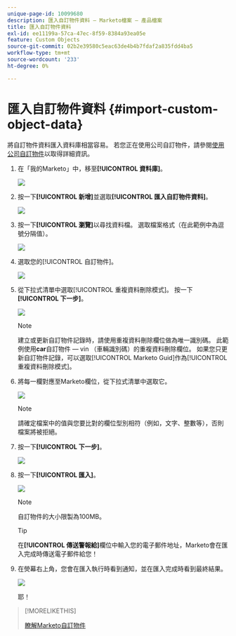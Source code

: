 ```yaml
---
unique-page-id: 10099680
description: 匯入自訂物件資料 — Marketo檔案 — 產品檔案
title: 匯入自訂物件資料
exl-id: ee11199a-57ca-47ec-8f59-8384a93ea05e
feature: Custom Objects
source-git-commit: 02b2e39580c5eac63de4b4b7fdaf2a835fdd4ba5
workflow-type: tm+mt
source-wordcount: '233'
ht-degree: 0%

---
```


# 匯入自訂物件資料 {#import-custom-object-data}

將自訂物件資料匯入資料庫相當容易。 若您正在使用公司自訂物件，請參閱[使用公司自訂物件](/help/marketo/product-docs/administration/marketo-custom-objects/understanding-marketo-custom-objects.md#using-custom-objects-with-companies)以取得詳細資訊。

1. 在「我的Marketo」中，移至&#x200B;**[!UICONTROL 資料庫]**。

   ![](assets/import-custom-object-data-1.png)

1. 按一下&#x200B;**[!UICONTROL 新增]**&#x200B;並選取&#x200B;**[!UICONTROL 匯入自訂物件資料]**。

   ![](assets/import-custom-object-data-2.png)

1. 按一下&#x200B;**[!UICONTROL 瀏覽]**&#x200B;以尋找資料檔。 選取檔案格式（在此範例中為逗號分隔值）。

   ![](assets/import-custom-object-data-3.png)

1. 選取您的[!UICONTROL 自訂物件]。

   ![](assets/import-custom-object-data-4.png)

1. 從下拉式清單中選取[!UICONTROL 重複資料刪除模式]。 按一下&#x200B;**[!UICONTROL 下一步]**。

   ![](assets/import-custom-object-data-5.png)

   >[!NOTE]
   >
   >建立或更新自訂物件記錄時，請使用重複資料刪除欄位做為唯一識別碼。 此範例使用&#x200B;**car**&#x200B;自訂物件 — vin （車輛識別碼）的重複資料刪除欄位。 如果您只更新自訂物件記錄，可以選取[!UICONTROL Marketo Guid]作為[!UICONTROL 重複資料刪除模式]。

1. 將每一欄對應至Marketo欄位，從下拉式清單中選取它。

   ![](assets/import-custom-object-data-6.png)

   >[!NOTE]
   >
   >請確定檔案中的值與您要比對的欄位型別相符（例如，文字、整數等），否則檔案將被拒絕。

1. 按一下&#x200B;**[!UICONTROL 下一步]**。

   ![](assets/import-custom-object-data-7.png)

1. 按一下&#x200B;**[!UICONTROL 匯入]**。

   ![](assets/import-custom-object-data-8.png)

   >[!NOTE]
   >
   >自訂物件的大小限製為100MB。

   >[!TIP]
   >
   >在&#x200B;**[!UICONTROL 傳送警報給]**&#x200B;欄位中輸入您的電子郵件地址，Marketo會在匯入完成時傳送電子郵件給您！

1. 在熒幕右上角，您會在匯入執行時看到通知，並在匯入完成時看到最終結果。

   ![](assets/import-custom-object-data-9.png)

   耶！

>[!MORELIKETHIS]
>
>[瞭解Marketo自訂物件](/help/marketo/product-docs/administration/marketo-custom-objects/understanding-marketo-custom-objects.md)
